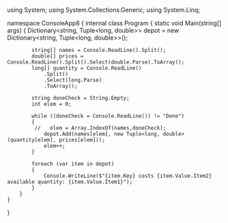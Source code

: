 using System;
using System.Collections.Generic;
using System.Linq;

namespace ConsoleApp8
{
    internal class Program
    {
        static void Main(string[] args)
        {
            Dictionary<string, Tuple<long, double>> depot = new Dictionary<string, Tuple<long, double>>();

            string[] names = Console.ReadLine().Split();
            double[] prices = Console.ReadLine().Split().Select(double.Parse).ToArray();
            long[] quantity = Console.ReadLine()
                .Split()
                .Select(long.Parse)
                .ToArray();

            string doneCheck = String.Empty;
            int elem = 0;

            while ((doneCheck = Console.ReadLine()) != "Done")
            {
             //   elem = Array.IndexOf(names,doneCheck);
                depot.Add(names[elem], new Tuple<long, double>(quantity[elem], prices[elem]));
                elem++;
            }

            foreach (var item in depot)
            {
                Console.WriteLine($"{item.Key} costs {item.Value.Item2} available quantity: {item.Value.Item1}");
            }
        }
    }
}
